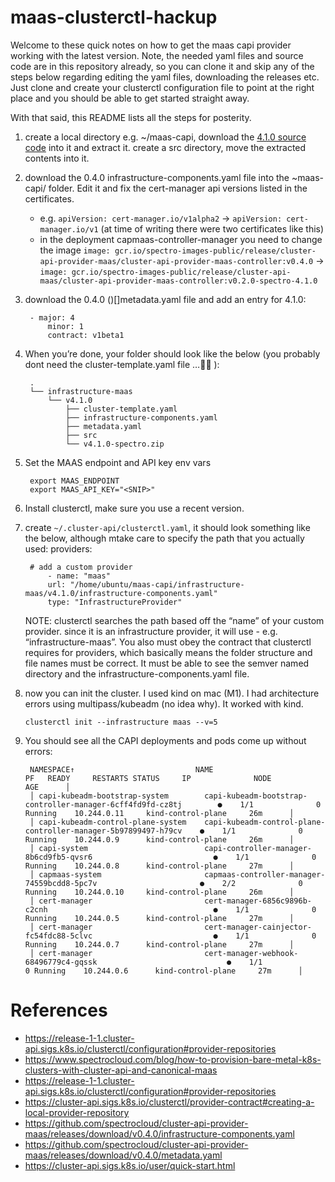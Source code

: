 # maas-clusterctl-hackup

Welcome to these quick notes on how to get the maas capi provider working with the latest version. Note, the needed yaml files and source code are in this repository already, so you can clone it and skip any of the steps below regarding editing the yaml files, downloading the releases etc.  Just clone and create your clusterctl configuration file to point at the right place and you should be able to get started straight away. 

With that said, this README lists all the steps for posterity.

1. create a local directory e.g. ~/maas-capi, download the [4.1.0 source code](https://github.com/spectrocloud/cluster-api-provider-maas/releases/tag/v4.1.0-spectro) into it and extract it. create a src directory, move the extracted contents into it.
1. download the 0.4.0 infrastructure-components.yaml file into the ~maas-capi/ folder. Edit it and fix the cert-manager api versions listed in the certificates. 
    - e.g. `apiVersion: cert-manager.io/v1alpha2` → `apiVersion: cert-manager.io/v1` (at time of writing there were two certificates like this)
    - in the deployment capmaas-controller-manager you need to change the image
        `image: gcr.io/spectro-images-public/release/cluster-api-provider-maas/cluster-api-provider-maas-controller:v0.4.0` → `image: gcr.io/spectro-images-public/release/cluster-api-maas/cluster-api-provider-maas-controller:v0.2.0-spectro-4.1.0`
1. download the 0.4.0 ()[]metadata.yaml file and add an entry for 4.1.0:

        - major: 4
            minor: 1
            contract: v1beta1


1. When you’re done, your folder should look like the below (you probably dont need the cluster-template.yaml file …:man_shrugging: ):

        .
        └── infrastructure-maas
            └── v4.1.0
                ├── cluster-template.yaml
                ├── infrastructure-components.yaml
                ├── metadata.yaml
                ├── src
                └── v4.1.0-spectro.zip

1. Set the MAAS endpoint and API key env vars

        export MAAS_ENDPOINT 
        export MAAS_API_KEY="<SNIP>"

1. Install clusterctl, make sure you use a recent version.

1. create `~/.cluster-api/clusterctl.yaml`, it should look something like the below, although mtake care to specify the path that you actually used:
providers:

        # add a custom provider
            - name: "maas"
            url: "/home/ubuntu/maas-capi/infrastructure-maas/v4.1.0/infrastructure-components.yaml"
            type: "InfrastructureProvider"

    NOTE: clusterctl searches the path based off the “name” of your custom provider. since it is an infrastructure provider, it will use <infrastructure>-<name> e.g. “infrastructure-maas”. You also must obey the contract that clusterctl requires for providers, which basically means the folder structure and file names must be correct. It must be able to see the semver named directory and the infrastructure-components.yaml file.

1. now you can init the cluster. I used kind on mac (M1). I had architecture errors using multipass/kubeadm (no idea why). It worked with kind.

    `clusterctl init --infrastructure maas --v=5`

1. You should see all the CAPI deployments and pods come up without errors:

        NAMESPACE↑                           NAME                                                              PF   READY     RESTARTS STATUS     IP              NODE                   AGE      │
        │ capi-kubeadm-bootstrap-system        capi-kubeadm-bootstrap-controller-manager-6cff4fd9fd-cz8tj        ●    1/1              0 Running    10.244.0.11     kind-control-plane     26m      │
        │ capi-kubeadm-control-plane-system    capi-kubeadm-control-plane-controller-manager-5b97899497-h79cv    ●    1/1              0 Running    10.244.0.9      kind-control-plane     26m      │
        │ capi-system                          capi-controller-manager-8b6cd9fb5-qvsr6                           ●    1/1              0 Running    10.244.0.8      kind-control-plane     27m      │
        │ capmaas-system                       capmaas-controller-manager-74559bcdd8-5pc7v                       ●    2/2              0 Running    10.244.0.10     kind-control-plane     26m      │
        │ cert-manager                         cert-manager-6856c9896b-c2cnh                                     ●    1/1              0 Running    10.244.0.5      kind-control-plane     27m      │
        │ cert-manager                         cert-manager-cainjector-fc54fdc88-5clvc                           ●    1/1              0 Running    10.244.0.7      kind-control-plane     27m      │
        │ cert-manager                         cert-manager-webhook-68496779c4-gqssk                             ●    1/1              0 Running    10.244.0.6      kind-control-plane     27m      │

# References
- https://release-1-1.cluster-api.sigs.k8s.io/clusterctl/configuration#provider-repositories
- https://www.spectrocloud.com/blog/how-to-provision-bare-metal-k8s-clusters-with-cluster-api-and-canonical-maas
- https://release-1-1.cluster-api.sigs.k8s.io/clusterctl/configuration#provider-repositories
- https://cluster-api.sigs.k8s.io/clusterctl/provider-contract#creating-a-local-provider-repository
- https://github.com/spectrocloud/cluster-api-provider-maas/releases/download/v0.4.0/infrastructure-components.yaml
- https://github.com/spectrocloud/cluster-api-provider-maas/releases/download/v0.4.0/metadata.yaml
- https://cluster-api.sigs.k8s.io/user/quick-start.html


